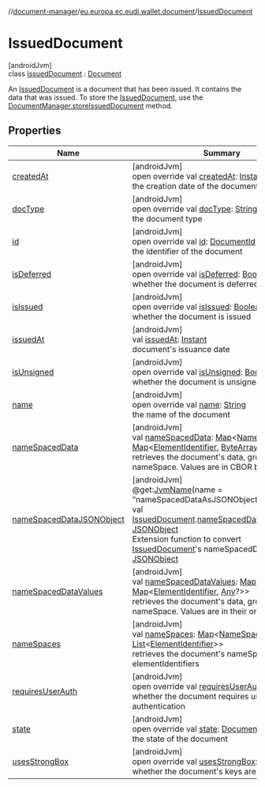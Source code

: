 //[document-manager](../../../index.md)/[eu.europa.ec.eudi.wallet.document](../index.md)/[IssuedDocument](index.md)

# IssuedDocument

[androidJvm]\
class [IssuedDocument](index.md) : [Document](../-document/index.md)

An [IssuedDocument](index.md) is a document that has been issued. It contains the data that was issued. To store
the [IssuedDocument](index.md), use
the [DocumentManager.storeIssuedDocument](../-document-manager/store-issued-document.md) method.

## Properties

| Name                                                              | Summary                                                                                                                                                                                                                                                                                                                                                                                                                                                                                                                                                                         |
|-------------------------------------------------------------------|---------------------------------------------------------------------------------------------------------------------------------------------------------------------------------------------------------------------------------------------------------------------------------------------------------------------------------------------------------------------------------------------------------------------------------------------------------------------------------------------------------------------------------------------------------------------------------|
| [createdAt](../-document/created-at.md)                           | [androidJvm]<br>open override val [createdAt](../-document/created-at.md): [Instant](https://developer.android.com/reference/kotlin/java/time/Instant.html)<br>the creation date of the document                                                                                                                                                                                                                                                                                                                                                                                |
| [docType](../-document/doc-type.md)                               | [androidJvm]<br>open override val [docType](../-document/doc-type.md): [String](https://kotlinlang.org/api/latest/jvm/stdlib/kotlin/-string/index.html)<br>the document type                                                                                                                                                                                                                                                                                                                                                                                                    |
| [id](../-document/id.md)                                          | [androidJvm]<br>open override val [id](../-document/id.md): [DocumentId](../index.md#659369697%2FClasslikes%2F1351694608)<br>the identifier of the document                                                                                                                                                                                                                                                                                                                                                                                                                     |
| [isDeferred](../-document/is-deferred.md)                         | [androidJvm]<br>open override val [isDeferred](../-document/is-deferred.md): [Boolean](https://kotlinlang.org/api/latest/jvm/stdlib/kotlin/-boolean/index.html)<br>whether the document is deferred                                                                                                                                                                                                                                                                                                                                                                             |
| [isIssued](../-document/is-issued.md)                             | [androidJvm]<br>open override val [isIssued](../-document/is-issued.md): [Boolean](https://kotlinlang.org/api/latest/jvm/stdlib/kotlin/-boolean/index.html)<br>whether the document is issued                                                                                                                                                                                                                                                                                                                                                                                   |
| [issuedAt](issued-at.md)                                          | [androidJvm]<br>val [issuedAt](issued-at.md): [Instant](https://developer.android.com/reference/kotlin/java/time/Instant.html)<br>document's issuance date                                                                                                                                                                                                                                                                                                                                                                                                                      |
| [isUnsigned](../-document/is-unsigned.md)                         | [androidJvm]<br>open override val [isUnsigned](../-document/is-unsigned.md): [Boolean](https://kotlinlang.org/api/latest/jvm/stdlib/kotlin/-boolean/index.html)<br>whether the document is unsigned                                                                                                                                                                                                                                                                                                                                                                             |
| [name](../-document/name.md)                                      | [androidJvm]<br>open override val [name](../-document/name.md): [String](https://kotlinlang.org/api/latest/jvm/stdlib/kotlin/-string/index.html)<br>the name of the document                                                                                                                                                                                                                                                                                                                                                                                                    |
| [nameSpacedData](name-spaced-data.md)                             | [androidJvm]<br>val [nameSpacedData](name-spaced-data.md): [Map](https://kotlinlang.org/api/latest/jvm/stdlib/kotlin.collections/-map/index.html)&lt;[NameSpace](../index.md#1862659344%2FClasslikes%2F1351694608), [Map](https://kotlinlang.org/api/latest/jvm/stdlib/kotlin.collections/-map/index.html)&lt;[ElementIdentifier](../index.md#-190936378%2FClasslikes%2F1351694608), [ByteArray](https://kotlinlang.org/api/latest/jvm/stdlib/kotlin/-byte-array/index.html)&gt;&gt;<br>retrieves the document's data, grouped by nameSpace. Values are in CBOR bytes           |
| [nameSpacedDataJSONObject](../name-spaced-data-j-s-o-n-object.md) | [androidJvm]<br>@get:[JvmName](https://kotlinlang.org/api/latest/jvm/stdlib/kotlin.jvm/-jvm-name/index.html)(name = &quot;nameSpacedDataAsJSONObject&quot;)<br>val [IssuedDocument](index.md).[nameSpacedDataJSONObject](../name-spaced-data-j-s-o-n-object.md): [JSONObject](https://developer.android.com/reference/kotlin/org/json/JSONObject.html)<br>Extension function to convert [IssuedDocument](index.md)'s nameSpacedData to [JSONObject](https://developer.android.com/reference/kotlin/org/json/JSONObject.html)                                                    |
| [nameSpacedDataValues](name-spaced-data-values.md)                | [androidJvm]<br>val [nameSpacedDataValues](name-spaced-data-values.md): [Map](https://kotlinlang.org/api/latest/jvm/stdlib/kotlin.collections/-map/index.html)&lt;[NameSpace](../index.md#1862659344%2FClasslikes%2F1351694608), [Map](https://kotlinlang.org/api/latest/jvm/stdlib/kotlin.collections/-map/index.html)&lt;[ElementIdentifier](../index.md#-190936378%2FClasslikes%2F1351694608), [Any](https://kotlinlang.org/api/latest/jvm/stdlib/kotlin/-any/index.html)?&gt;&gt;<br>retrieves the document's data, grouped by nameSpace. Values are in their original type |
| [nameSpaces](name-spaces.md)                                      | [androidJvm]<br>val [nameSpaces](name-spaces.md): [Map](https://kotlinlang.org/api/latest/jvm/stdlib/kotlin.collections/-map/index.html)&lt;[NameSpace](../index.md#1862659344%2FClasslikes%2F1351694608), [List](https://kotlinlang.org/api/latest/jvm/stdlib/kotlin.collections/-list/index.html)&lt;[ElementIdentifier](../index.md#-190936378%2FClasslikes%2F1351694608)&gt;&gt;<br>retrieves the document's nameSpaces and elementIdentifiers                                                                                                                              |
| [requiresUserAuth](../-document/requires-user-auth.md)            | [androidJvm]<br>open override val [requiresUserAuth](../-document/requires-user-auth.md): [Boolean](https://kotlinlang.org/api/latest/jvm/stdlib/kotlin/-boolean/index.html)<br>whether the document requires user authentication                                                                                                                                                                                                                                                                                                                                               |
| [state](../-document/state.md)                                    | [androidJvm]<br>open override val [state](../-document/state.md): [Document.State](../-document/-state/index.md)<br>the state of the document                                                                                                                                                                                                                                                                                                                                                                                                                                   |
| [usesStrongBox](../-document/uses-strong-box.md)                  | [androidJvm]<br>open override val [usesStrongBox](../-document/uses-strong-box.md): [Boolean](https://kotlinlang.org/api/latest/jvm/stdlib/kotlin/-boolean/index.html)<br>whether the document's keys are in strongBox                                                                                                                                                                                                                                                                                                                                                          |
